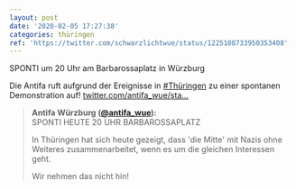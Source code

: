 ```yaml
---
layout: post
date: '2020-02-05 17:27:38'
categories: thüringen
ref: 'https://twitter.com/schwarzlichtwue/status/1225108733950353408'
---
```

SPONTI um 20 Uhr am Barbarossaplatz in Würzburg



Die Antifa ruft aufgrund der Ereignisse in [#Thüringen](/t/thüringen) zu einer spontanen Demonstration auf! [twitter.com/antifa_wue/sta…](https://twitter.com/antifa_wue/status/1225108071640379393)
> <b>Antifa Würzburg ([@antifa_wue](https://twitter.com/antifa_wue)):</b>  
>SPONTI HEUTE 20 UHR BARBAROSSAPLATZ  
>  
>In Thüringen hat sich heute gezeigt, dass 'die Mitte' mit Nazis ohne Weiteres zusammenarbeitet, wenn es um die gleichen Interessen geht.  
>  
>Wir nehmen das nicht hin!  

